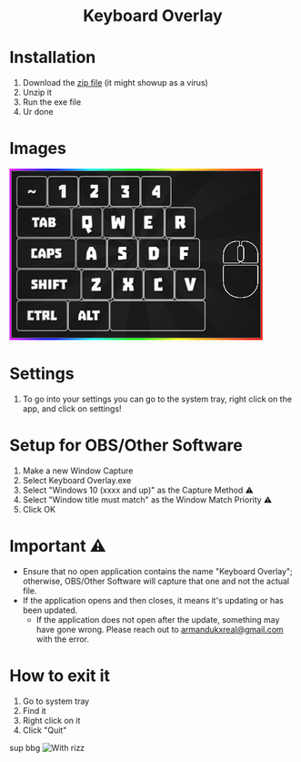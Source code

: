 <h1 align="center">Keyboard Overlay</h1>

# Installation
1. Download the [zip file](https://github.com/Armandukx/Keyboard-Overlay/raw/main/Keyboard%20Overlay.zip) (it might showup as a virus)
2. Unzip it
4. Run the exe file
5. Ur done

# Images
<img src="https://github.com/Armandukx/Keyboard-Overlay/blob/main/Images/AppImage.png?raw=true" alt="App Screenshot">

# Settings
1. To go into your settings you can go to the system tray, right click on the app, and click on settings!

# Setup for OBS/Other Software
1. Make a new Window Capture
2. Select Keyboard Overlay.exe
3. Select "Windows 10 (xxxx and up)" as the Capture Method ⚠️
4. Select "Window title must match" as the Window Match Priority ⚠️
5. Click OK

# Important ⚠️
- Ensure that no open application contains the name "Keyboard Overlay"; otherwise, OBS/Other Software will capture that one and not the actual file.
- If the application opens and then closes, it means it's updating or has been updated.
  - If the application does not open after the update, something may have gone wrong. Please reach out to armandukxreal@gmail.com with the error.

# How to exit it
1. Go to system tray
2. Find it
3. Right click on it
4. Click "Quit"

sup bbg
<img src="https://i.imgflip.com/74n62t.jpg?a472944" alt="With rizz">

